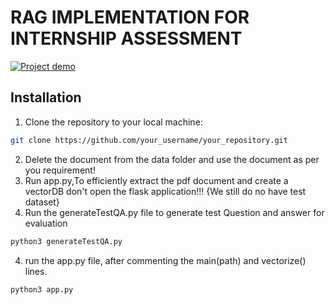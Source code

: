 
# RAG IMPLEMENTATION FOR INTERNSHIP ASSESSMENT
[![Project demo](https://img.youtube.com/vi/fwL2NPKNK6s/0.jpg)](https://youtu.be/fwL2NPKNK6s)
## Installation

1. Clone the repository to your local machine:

```bash
git clone https://github.com/your_username/your_repository.git
```
2. Delete the document from the data folder and use the document as per you requirement!
3. Run app.py,To efficiently extract the pdf document and create a vectorDB don't open the flask application!!!   {We still do no have test dataset}
4. Run the generateTestQA.py file to generate test Question and answer for evaluation
```bash
python3 generateTestQA.py
```
4. run the app.py file, after commenting the main(path) and vectorize() lines.
```bash
python3 app.py
```


